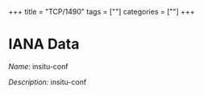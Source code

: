 +++
title = "TCP/1490"
tags = [""]
categories = [""]
+++

# IANA Data

_Name:_ insitu-conf

_Description:_ insitu-conf

